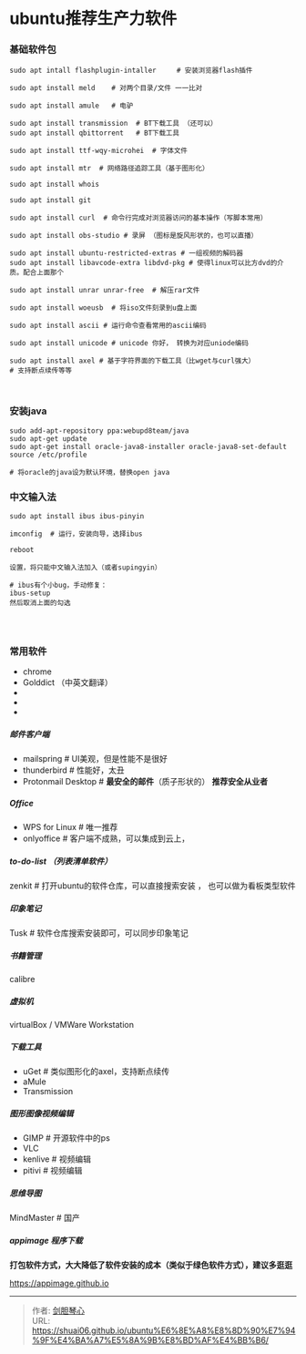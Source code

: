 # ubuntu推荐生产力软件


  
  
### 基础软件包

```
sudo apt intall flashplugin-intaller     # 安装浏览器flash插件

sudo apt install meld    # 对两个目录/文件 一一比对

sudo apt install amule   # 电驴

sudo apt install transmission  # BT下载工具 （还可以）
sudo apt install qbittorrent   # BT下载工具

sudo apt install ttf-wqy-microhei  # 字体文件

sudo apt install mtr  # 网络路径追踪工具（基于图形化）

sudo apt install whois

sudo apt install git

sudo apt install curl  # 命令行完成对浏览器访问的基本操作（写脚本常用）

sudo apt install obs-studio # 录屏 （图标是旋风形状的，也可以直播）

sudo apt install ubuntu-restricted-extras # 一组视频的解码器
sudo apt install libavcode-extra libdvd-pkg # 使得linux可以比方dvd的介质。配合上面那个

sudo apt install unrar unrar-free  # 解压rar文件

sudo apt install woeusb  # 将iso文件刻录到u盘上面

sudo apt install ascii # 运行命令查看常用的ascii编码

sudo apt install unicode # unicode 你好， 转换为对应uniode编码

sudo apt install axel # 基于字符界面的下载工具（比wget与curl强大）
# 支持断点续传等等



```



### 安装java



```
sudo add-apt-repository ppa:webupd8team/java
sudo apt-get update
sudo apt-get install oracle-java8-installer oracle-java8-set-default
source /etc/profile

# 将oracle的java设为默认环境，替换open java

```





### 中文输入法

```
sudo apt install ibus ibus-pinyin

imconfig  # 运行，安装向导，选择ibus

reboot

设置，将只能中文输入法加入（或者supingyin）

# ibus有个小bug，手动修复：
ibus-setup
然后取消上面的勾选




```





### 常用软件

- chrome
- Golddict   （中英文翻译）
- 
- 
- 



##### 邮件客户端

- mailspring          # UI美观，但是性能不是很好
- thunderbird      # 性能好，太丑
- Protonmail Desktop   # **最安全的邮件**（质子形状的） **推荐安全从业者**



##### Office

- WPS for Linux    # 唯一推荐
- onlyoffice       # 客户端不成熟，可以集成到云上，



##### to-do-list           （列表清单软件）

zenkit      # 打开ubuntu的软件仓库，可以直接搜索安装 ， 也可以做为看板类型软件





##### 印象笔记

Tusk   # 软件仓库搜索安装即可，可以同步印象笔记



##### 书籍管理

calibre



##### 虚拟机

virtualBox / VMWare Workstation



##### 下载工具

- uGet     # 类似图形化的axel，支持断点续传
- aMule
- Transmission



##### 图形图像视频编辑

- GIMP    # 开源软件中的ps
- VLC       
- kenlive   # 视频编辑
- pitivi      # 视频编辑



##### 思维导图

MindMaster         # 国产



##### appimage 程序下载

**打包软件方式，大大降低了软件安装的成本（类似于绿色软件方式），建议多逛逛**

https://appimage.github.io







---

> 作者: [剑胆琴心](http://shuai06.github.io)  
> URL: https://shuai06.github.io/ubuntu%E6%8E%A8%E8%8D%90%E7%94%9F%E4%BA%A7%E5%8A%9B%E8%BD%AF%E4%BB%B6/  


